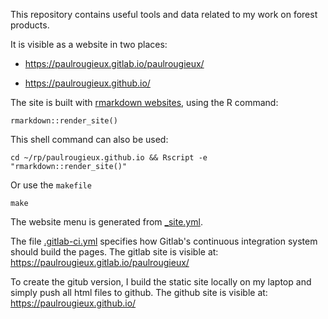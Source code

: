 This repository contains useful tools and data related to my work on forest products.

It is visible as a website in two places:

- https://paulrougieux.gitlab.io/paulrougieux/

- https://paulrougieux.github.io/

The site is built with [rmarkdown websites](http://rmarkdown.rstudio.com/rmarkdown_websites.html), using the R command:

    rmarkdown::render_site()

This shell command can also be used:

    cd ~/rp/paulrougieux.github.io && Rscript -e "rmarkdown::render_site()"

Or use the `makefile`

    make

The website menu is generated from [_site.yml](_site.yml).

The file [.gitlab-ci.yml](.gitlab-ci.yml) specifies how Gitlab's continuous integration
system should build the pages. The gitlab site is visible at:
https://paulrougieux.gitlab.io/paulrougieux/

To create the gitub version, I build the static site locally on my laptop and simply push all
html files to github. The github site is visible at: https://paulrougieux.github.io/
